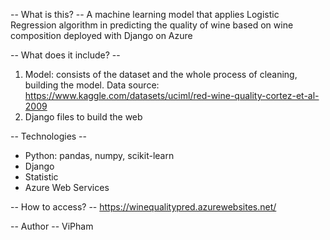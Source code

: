 -- What is this? -- 
A machine learning model that applies Logistic Regression algorithm in predicting the quality of wine based on wine composition
deployed with Django on Azure

-- What does it include? --
1. Model: consists of the dataset and the whole process of cleaning, building the model.
Data source: https://www.kaggle.com/datasets/uciml/red-wine-quality-cortez-et-al-2009
2. Django files to build the web

-- Technologies -- 
- Python: pandas, numpy, scikit-learn
- Django
- Statistic
- Azure Web Services

-- How to access? -- 
https://winequalitypred.azurewebsites.net/

-- Author -- ViPham 
